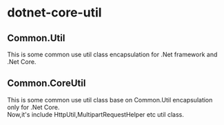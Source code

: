 # dotnet-core-util

## Common.Util
This is some common use util class encapsulation for .Net framework and .Net Core.

## Common.CoreUtil
This is some common use util class base on Common.Util encapsulation only for .Net Core.<br/>
Now,it's include HttpUtil,MultipartRequestHelper etc util class.
